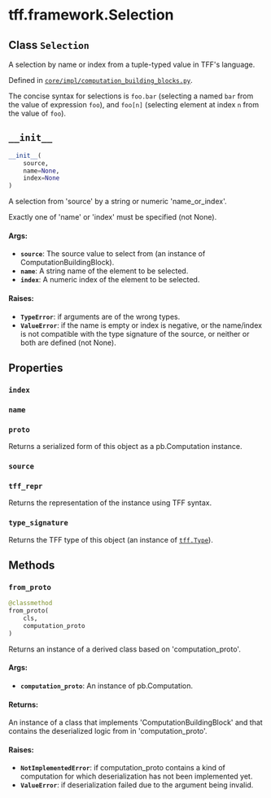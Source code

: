 <div itemscope itemtype="http://developers.google.com/ReferenceObject">
<meta itemprop="name" content="tff.framework.Selection" />
<meta itemprop="path" content="Stable" />
<meta itemprop="property" content="index"/>
<meta itemprop="property" content="name"/>
<meta itemprop="property" content="proto"/>
<meta itemprop="property" content="source"/>
<meta itemprop="property" content="tff_repr"/>
<meta itemprop="property" content="type_signature"/>
<meta itemprop="property" content="__init__"/>
<meta itemprop="property" content="from_proto"/>
</div>

# tff.framework.Selection

## Class `Selection`

A selection by name or index from a tuple-typed value in TFF's language.

Defined in
[`core/impl/computation_building_blocks.py`](http://github.com/tensorflow/federated/tree/master/tensorflow_federated/python/core/impl/computation_building_blocks.py).

<!-- Placeholder for "Used in" -->

The concise syntax for selections is `foo.bar` (selecting a named `bar` from the
value of expression `foo`), and `foo[n]` (selecting element at index `n` from
the value of `foo`).

<h2 id="__init__"><code>__init__</code></h2>

```python
__init__(
    source,
    name=None,
    index=None
)
```

A selection from 'source' by a string or numeric 'name_or_index'.

Exactly one of 'name' or 'index' must be specified (not None).

#### Args:

*   <b>`source`</b>: The source value to select from (an instance of
    ComputationBuildingBlock).
*   <b>`name`</b>: A string name of the element to be selected.
*   <b>`index`</b>: A numeric index of the element to be selected.

#### Raises:

*   <b>`TypeError`</b>: if arguments are of the wrong types.
*   <b>`ValueError`</b>: if the name is empty or index is negative, or the
    name/index is not compatible with the type signature of the source, or
    neither or both are defined (not None).

## Properties

<h3 id="index"><code>index</code></h3>

<h3 id="name"><code>name</code></h3>

<h3 id="proto"><code>proto</code></h3>

Returns a serialized form of this object as a pb.Computation instance.

<h3 id="source"><code>source</code></h3>

<h3 id="tff_repr"><code>tff_repr</code></h3>

Returns the representation of the instance using TFF syntax.

<h3 id="type_signature"><code>type_signature</code></h3>

Returns the TFF type of this object (an instance of
<a href="../../tff/Type.md"><code>tff.Type</code></a>).

## Methods

<h3 id="from_proto"><code>from_proto</code></h3>

```python
@classmethod
from_proto(
    cls,
    computation_proto
)
```

Returns an instance of a derived class based on 'computation_proto'.

#### Args:

*   <b>`computation_proto`</b>: An instance of pb.Computation.

#### Returns:

An instance of a class that implements 'ComputationBuildingBlock' and that
contains the deserialized logic from in 'computation_proto'.

#### Raises:

*   <b>`NotImplementedError`</b>: if computation_proto contains a kind of
    computation for which deserialization has not been implemented yet.
*   <b>`ValueError`</b>: if deserialization failed due to the argument being
    invalid.

